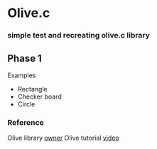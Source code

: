 # Olive.c

### simple test and recreating olive.c library 

## Phase 1

Examples

- Rectangle
- Checker board
- Circle 

### Reference
Olive library [owner](https://github.com/tsoding/olive.c)
Olive tutorial [video](https://www.youtube.com/watch?v=LmQKZmQh1ZQ&t=2639s)